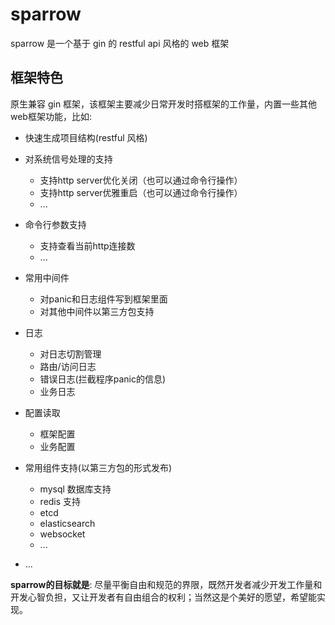 # sparrow

sparrow 是一个基于 gin 的 restful api 风格的 web 框架

## 框架特色

原生兼容 gin 框架，该框架主要减少日常开发时搭框架的工作量，内置一些其他web框架功能，比如:

- 快速生成项目结构(restful 风格)
- 对系统信号处理的支持
  - 支持http server优化关闭（也可以通过命令行操作）
  - 支持http server优雅重启（也可以通过命令行操作）
  - ...

- 命令行参数支持
  - 支持查看当前http连接数
  - ...

- 常用中间件
  - 对panic和日志组件写到框架里面
  - 对其他中间件以第三方包支持

- 日志
  - 对日志切割管理
  - 路由/访问日志
  - 错误日志(拦截程序panic的信息)
  - 业务日志

- 配置读取
  - 框架配置
  - 业务配置

- 常用组件支持(以第三方包的形式发布)
  - mysql 数据库支持
  - redis 支持
  - etcd
  - elasticsearch
  - websocket
  - ...
- ...



**sparrow的目标就是**: 尽量平衡自由和规范的界限，既然开发者减少开发工作量和开发心智负担，又让开发者有自由组合的权利；当然这是个美好的愿望，希望能实现。


